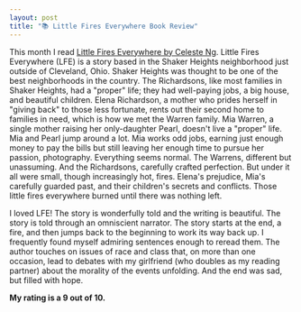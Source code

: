 ```yaml
---
layout: post
title: "📚 Little Fires Everywhere Book Review"
---
```


This month I read [Little Fires Everywhere by Celeste Ng](https://www.amazon.com/Little-Fires-Everywhere-Celeste-Ng/dp/0735224293). Little Fires 
Everywhere (LFE) is a story based in the Shaker Heights neighborhood just outside of Cleveland, Ohio. Shaker Heights was thought to be one of the 
best neighborhoods in the country. The Richardsons, like most families in Shaker Heights, had a "proper" life; they had well-paying jobs, a big 
house, and beautiful children. Elena Richardson, a mother who prides herself in "giving back" to those less fortunate, rents out their second home 
to families in need, which is how we met the Warren family. Mia Warren, a single mother raising her only-daughter Pearl, doesn't live a "proper" life. 
Mia and Pearl jump around a lot. Mia works odd jobs, earning just enough money to pay the bills but still leaving her enough time to pursue her 
passion, photography. Everything seems normal. The Warrens, different but unassuming. And the Richardsons, carefully crafted perfection. But under 
it all were small, though increasingly hot, fires. Elena's prejudice, Mia's carefully guarded past, and their children's secrets and conflicts. 
Those little fires everywhere burned until there was nothing left.

I loved LFE! The story is wonderfully told and the writing is beautiful. The story is told through an omniscient narrator. The story starts at the end, 
a fire, and then jumps back to the beginning to work its way back up. I frequently found myself admiring sentences enough to reread them. The author 
touches on issues of race and class that, on more than one occasion, lead to debates with my girlfriend (who doubles as my reading partner) about the 
morality of the events unfolding. And the end was sad, but filled with hope.

__My rating is a 9 out of 10.__

